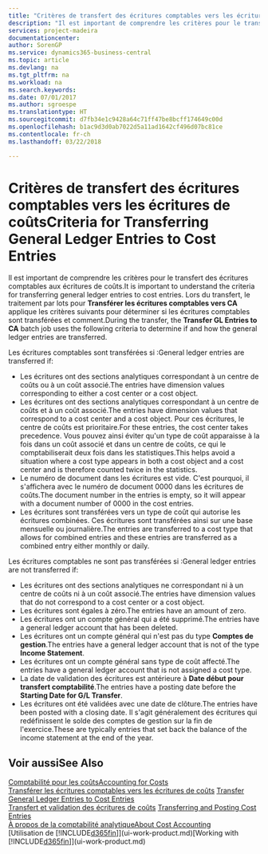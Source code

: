 ```yaml
---
title: "Critères de transfert des écritures comptables vers les écritures de coûts | Microsoft Docs"
description: "Il est important de comprendre les critères pour le transfert des écritures comptables aux écritures de coûts. Lors du transfert, le traitement par lots pour **Transférer les écritures comptables vers CA** applique les critères suivants pour déterminer si les écritures comptables sont transférées et comment."
services: project-madeira
documentationcenter: 
author: SorenGP
ms.service: dynamics365-business-central
ms.topic: article
ms.devlang: na
ms.tgt_pltfrm: na
ms.workload: na
ms.search.keywords: 
ms.date: 07/01/2017
ms.author: sgroespe
ms.translationtype: HT
ms.sourcegitcommit: d7fb34e1c9428a64c71ff47be8bcff174649c00d
ms.openlocfilehash: b1ac9d3d0ab7022d5a11ad1642cf496d07bc81ce
ms.contentlocale: fr-ch
ms.lasthandoff: 03/22/2018

---
```

# <a name="criteria-for-transferring-general-ledger-entries-to-cost-entries"></a><span data-ttu-id="13f07-104">Critères de transfert des écritures comptables vers les écritures de coûts</span><span class="sxs-lookup"><span data-stu-id="13f07-104">Criteria for Transferring General Ledger Entries to Cost Entries</span></span>
<span data-ttu-id="13f07-105">Il est important de comprendre les critères pour le transfert des écritures comptables aux écritures de coûts.</span><span class="sxs-lookup"><span data-stu-id="13f07-105">It is important to understand the criteria for transferring general ledger entries to cost entries.</span></span> <span data-ttu-id="13f07-106">Lors du transfert, le traitement par lots pour **Transférer les écritures comptables vers CA** applique les critères suivants pour déterminer si les écritures comptables sont transférées et comment.</span><span class="sxs-lookup"><span data-stu-id="13f07-106">During the transfer, the **Transfer GL Entries to CA** batch job uses the following criteria to determine if and how the general ledger entries are transferred.</span></span>  

<span data-ttu-id="13f07-107">Les écritures comptables sont transférées si :</span><span class="sxs-lookup"><span data-stu-id="13f07-107">General ledger entries are transferred if:</span></span>  

-   <span data-ttu-id="13f07-108">Les écritures ont des sections analytiques correspondant à un centre de coûts ou à un coût associé.</span><span class="sxs-lookup"><span data-stu-id="13f07-108">The entries have dimension values corresponding to either a cost center or a cost object.</span></span>  
-   <span data-ttu-id="13f07-109">Les écritures ont des sections analytiques correspondant à un centre de coûts et à un coût associé.</span><span class="sxs-lookup"><span data-stu-id="13f07-109">The entries have dimension values that correspond to a cost center and a cost object.</span></span> <span data-ttu-id="13f07-110">Pour ces écritures, le centre de coûts est prioritaire.</span><span class="sxs-lookup"><span data-stu-id="13f07-110">For these entries, the cost center takes precedence.</span></span> <span data-ttu-id="13f07-111">Vous pouvez ainsi éviter qu'un type de coût apparaisse à la fois dans un coût associé et dans un centre de coûts, ce qui le comptabiliserait deux fois dans les statistiques.</span><span class="sxs-lookup"><span data-stu-id="13f07-111">This helps avoid a situation where a cost type appears in both a cost object and a cost center and is therefore counted twice in the statistics.</span></span>  
-   <span data-ttu-id="13f07-112">Le numéro de document dans les écritures est vide. C'est pourquoi, il s'affichera avec le numéro de document 0000 dans les écritures de coûts.</span><span class="sxs-lookup"><span data-stu-id="13f07-112">The document number in the entries is empty, so it will appear with a document number of 0000 in the cost entries.</span></span>  
-   <span data-ttu-id="13f07-113">Les écritures sont transférées vers un type de coût qui autorise les écritures combinées. Ces écritures sont transférées ainsi sur une base mensuelle ou journalière.</span><span class="sxs-lookup"><span data-stu-id="13f07-113">The entries are transferred to a cost type that allows for combined entries and these entries are transferred as a combined entry either monthly or daily.</span></span>  

<span data-ttu-id="13f07-114">Les écritures comptables ne sont pas transférées si :</span><span class="sxs-lookup"><span data-stu-id="13f07-114">General ledger entries are not transferred if:</span></span>  

-   <span data-ttu-id="13f07-115">Les écritures ont des sections analytiques ne correspondant ni à un centre de coûts ni à un coût associé.</span><span class="sxs-lookup"><span data-stu-id="13f07-115">The entries have dimension values that do not correspond to a cost center or a cost object.</span></span>  
-   <span data-ttu-id="13f07-116">Les écritures sont égales à zéro.</span><span class="sxs-lookup"><span data-stu-id="13f07-116">The entries have an amount of zero.</span></span>  
-   <span data-ttu-id="13f07-117">Les écritures ont un compte général qui a été supprimé.</span><span class="sxs-lookup"><span data-stu-id="13f07-117">The entries have a general ledger account that has been deleted.</span></span>  
-   <span data-ttu-id="13f07-118">Les écritures ont un compte général qui n'est pas du type **Comptes de gestion**.</span><span class="sxs-lookup"><span data-stu-id="13f07-118">The entries have a general ledger account that is not of the type **Income Statement**.</span></span>  
-   <span data-ttu-id="13f07-119">Les écritures ont un compte général sans type de coût affecté.</span><span class="sxs-lookup"><span data-stu-id="13f07-119">The entries have a general ledger account that is not assigned a cost type.</span></span>  
-   <span data-ttu-id="13f07-120">La date de validation des écritures est antérieure à **Date début pour transfert comptabilité**.</span><span class="sxs-lookup"><span data-stu-id="13f07-120">The entries have a posting date before the **Starting Date for G/L Transfer**.</span></span>  
-   <span data-ttu-id="13f07-121">Les écritures ont été validées avec une date de clôture.</span><span class="sxs-lookup"><span data-stu-id="13f07-121">The entries have been posted with a closing date.</span></span> <span data-ttu-id="13f07-122">Il s'agit généralement des écritures qui redéfinissent le solde des comptes de gestion sur la fin de l'exercice.</span><span class="sxs-lookup"><span data-stu-id="13f07-122">These are typically entries that set back the balance of the income statement at the end of the year.</span></span>  

## <a name="see-also"></a><span data-ttu-id="13f07-123">Voir aussi</span><span class="sxs-lookup"><span data-stu-id="13f07-123">See Also</span></span>  
[<span data-ttu-id="13f07-124">Comptabilité pour les coûts</span><span class="sxs-lookup"><span data-stu-id="13f07-124">Accounting for Costs</span></span>](finance-manage-cost-accounting.md)  
 <span data-ttu-id="13f07-125">[Transférer les écritures comptables vers les écritures de coûts](finance-how-to-transfer-general-ledger-entries-to-cost-entries.md) </span><span class="sxs-lookup"><span data-stu-id="13f07-125">[Transfer General Ledger Entries to Cost Entries](finance-how-to-transfer-general-ledger-entries-to-cost-entries.md) </span></span>  
 <span data-ttu-id="13f07-126">[Transfert et validation des écritures de coûts](finance-transfer-and-post-cost-entries.md) </span><span class="sxs-lookup"><span data-stu-id="13f07-126">[Transferring and Posting Cost Entries](finance-transfer-and-post-cost-entries.md) </span></span>  
 [<span data-ttu-id="13f07-127">À propos de la comptabilité analytique</span><span class="sxs-lookup"><span data-stu-id="13f07-127">About Cost Accounting</span></span>](finance-about-cost-accounting.md)  
 <span data-ttu-id="13f07-128">[Utilisation de [!INCLUDE[d365fin](includes/d365fin_md.md)]](ui-work-product.md)</span><span class="sxs-lookup"><span data-stu-id="13f07-128">[Working with [!INCLUDE[d365fin](includes/d365fin_md.md)]](ui-work-product.md)</span></span>


